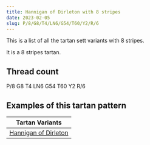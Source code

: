```yaml
---
title: Hannigan of Dirleton with 8 stripes
date: 2023-02-05
slug: P/8/G8/T4/LN6/G54/T60/Y2/R/6
---
```

This is a list of all the tartan sett variants with 8 stripes.

It is a 8 stripes tartan.


## Thread count
P/8 G8 T4 LN6 G54 T60 Y2 R/6

## Examples of this tartan pattern

| Tartan Variants |
|---------------|
| [Hannigan of Dirleton](/variants/p/8/g8/t4/ln6/g54/t60/y2/r/6-g008000-lne0e0e0-p800080-rc00020-t505020-yf0c000)||
